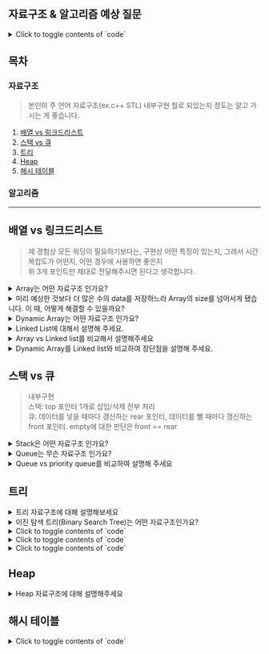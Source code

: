 ## 자료구조 & 알고리즘 예상 질문

<details>
<summary>Click to toggle contents of `code`</summary>
```
CODE!
```
</details>

## 목차

### 자료구조

> 본인의 주 언어 자료구조(ex.c++ STL) 내부구현 뭘로 되있는지 정도는 알고 가시는 게 좋습니다.

1. [배열 vs 링크드리스트](#배열-vs-링크드리스트)
1. [스택 vs 큐]()
1. [트리]()
1. [Heap]()
1. [해시 테이블]()


### 알고리즘

---

## 배열 vs 링크드리스트

> 제 경험상 모든 워딩이 필요하기보다는, 구현상 어떤 특징이 있는지, 그래서 시간복잡도가 어떤지, 어떤 경우에 사용하면 좋은지    
> 위 3개 포인트만 제대로 전달해주시면 된다고 생각합니다.

<details>
<summary>Array는 어떤 자료구조 인가요?</summary>

Array는 연관된 data를 메모리상에 연속적이며 순차적으로 미리 할당된 크기만큼 저장하는 자료구조 입니다. base-address + offset 연산으로 조회에 O(1), 배열 중간에 데이터 삽입/삭제 시, 
  삽입은 배열을 전부 한칸씩 뒤로 밀고 중간에 데이터 삽입. 삭제는 원소 삭제 후 배열을 한 칸씩 당겨야하므로 O(N)의 시간복잡도를 가집니다. 그래서 데이터를 한 번 저장하고 자주 조회하는 아카이브 같은 경우에 적합합니다.
</details>

<details>
<summary>미리 예상한 것보다 더 많은 수의 data를 저장하느라 Array의 size를 넘어서게 됐습니다. 이 때, 어떻게 해결할 수 있을까요?</summary>

1. 기존의 size보다 더 큰 Array를 선언하여 데이터를 옮겨 할당합니다. 모든 데이터를 옮겼다면 기존 Array는 메모리에서 삭제하면 됩니다. 이런식으로 동적으로 배열의 크기를 조절하는 자료구조를 Dynamic array라고 합니다.
2. 또 다른 방법으로는, size를 예측하기 쉽지 않다면 Array대신 Linked list를 사용함으로써 데이터가 추가될 때마다 메모리공간을 할당받는 방식을 사용하면 됩니다.
</details>

<details>
<summary>Dynamic Array는 어떤 자료구조 인가요?</summary>

Array의 경우 size가 고정되었기 때문에 선언시에 설정한 size보다 많은 갯수의 data가 추가되면 저장할 수 없습니다. 이에 반해 Dynamic Array는 저장공간이 가득 차게 되면 resize를 하여 유동적으로 size를 조절하여 데이터를 저장하는 자료구조 입니다.
</details>

<details>
<summary>Linked List에 대해서 설명해 주세요.</summary>

Linked List는 Node라는 구조체로 이루어져 있는데, Node는 데이터 값과 다음 Node의 address를 저장합니다. Linked List는 물리적인 메모리상에서는 비연속적으로 저장이 되지만 Linked list를 구성하는 각각의 Node가 next Node의 address를 가리킴으로써 논리적인 연속성을 가진 자료구조입니다.
  배열처럼 메모리 상에 연속적으로 할당되어야 한다는 제약이 없다는 장점이 있으며, 잦은 삽입/삭제가 일어나는 경우에 사용하면 유용한 자료구조입니다.
</details>

<details>
<summary>Array vs Linked list를 비교해서 설명해주세요</summary>

Array는 메모리 상에서 연속적으로 데이터를 저장하는 자료구조 입니다. Linked List는 메모리상에서는 연속적이지 않지만, 각각의 원소가 다음 원소의 메모리 주소값을 저장해 놓음으로써 논리적 연속성을 유지합니다.

그래서 각 operation의 시간복잡도가 다릅니다. 데이터 조회는 Array의 경우 $O(1)$, Linked list는 $O(n)$의 시간복잡도를 갖습니다. 삽입/삭제는 Array $O(n)$, Linked list $O(1)$의 시간복잡도를 갖습니다.

따라서 얼마만큼의 데이터를 저장할지 미리 알고있고, 조회를 많이 한다면 Array를 사용하는 것이 좋습니다. 반면에 몇개의 데이터를 저장할 지 불확실하고 삽입 삭제가 잦다면 Linked list를 사용하는 것이 유리합니다.
</details>

<details>
<summary>Dynamic Array를 Linked list와 비교하여 장단점을 설명해 주세요.</summary>

Linked List와 비교했을 때, Dynamic Array의 장점은

- 데이터 접근과 할당이 $O(1)$로 굉장히 빠릅니다. 이는 index 접근하는 방법이 산술적인 연산 [배열 첫 data의 주소값] + [offset]으로 이루어져 있긴 때문입니다. (randam access)
- Dynamic Array의 맨 뒤에 데이터를 추가하거나 삭제하는 것이 상대적으로 빠릅니다.($O(1)$)

Linked List와 비교했을 때, Dynamic Array의 단점은

- Dynamic Array의 맨 끝이 아닌 곳에 data를 insert or remove할 때, 느린 편입니다($O(n)$).  느린 이유는 메모리상에서 연속적으로 데이터들이 저장되어 있기 때문에, 데이터를 추가 삭제할 때 뒤에 있는 data들을 모두 한칸씩 shift 해야되기 때문입니다.
- resize를 해야할 때, 예상치 못하게 현저히 낮은 performance가 발생합니다.
- resize에 시간이 많이 걸리므로 필요한 것 이상 memory공간을 할당받습니다. 따라서 사용하지 않고 있는 낭비되는 메모리공간이 발생합니다.
</details>

## 스택 vs 큐

> 내부구현    
> 스택: top 포인터 1개로 삽입/삭제 전부 처리     
> 큐: 데이터를 넣을 때마다 갱신하는 rear 포인터, 데이터를 뺄 때마다 갱신하는 front 포인터. empty에 대한 판단은 front == rear 

<details>
<summary>Stack은 어떤 자료구조 인가요?</summary>

stack은 후입선출 LIFO의 자료구조입니다. 시간복잡도는 push $O(1)$ , pop $O(1)$ 입니다.  활용 예시는 후위 표기법 연산, 괄호 유효성 검사, 웹 브라우저 방문기록(뒤로 가기), 깊이우선탐색(DFS) 등이 있습니다.
</details>

<details>
<summary>Queue는 무슨 자료구조 인가요?</summary>

queue는 선입선출 FIFO의 자료구조입니다. 시간복잡도는 enqueue $O(1)$ , dequeue $O(1)$ 입니다.  활용 예시는 Cache구현, 프로세스 관리, 너비우선탐색(BFS) 등이있습니다.
</details>


<details>
<summary>Queue vs priority queue를 비교하여 설명해 주세요</summary>

Queue 자료구조는 시간 순서상 먼저 집어 넣은 데이터가 먼저 나오는 **선입선출 FIFO(First In First Out)** 구조로 저장하는 형식입니다. 이와 다르게 우선순위큐(priority queue)는 들어간 순서에 상관없이 우선순위가 높은 데이터가 먼저 나옵니다. 

Queue의 operation 시간복잡도는 `enqueue` $O(1)$, `dequeue` $O(1)$이고, 

Priority queue는 `push` $O(logn)$ , `pop` $O(logn)$ 입니다.
</details>

## 트리

<details>
<summary>트리 자료구조에 대해 설명해보세요</summary>

- 노드와 간선으로 이뤄진 비선형 자료구조로 계층적 관계를 표현하는 자료구조로 무방향이면서 사이클이 없는 연결 그래프입니다.
- 루트 노드는 0개 이상의 자식 노드를 가지고 있습니다. 그 자식 노드도 0개 이상의 자식 노드를 가지며, 이는 반복적으로 정의됩니다.
- `트리의 목적은 탐색`입니다. 트리는 계층적 관계에 있는 원소들을 나타내기에 편리한 자료 구조입니다.
</details>

<details>
<summary>이진 탐색 트리(Binary Search Tree)는 어떤 자료구조인가요?</summary>

이진탐색트리(Binary Search Tree; BST)는 정렬된 tree입니다. 어느 node를 선택하든 해당 node의 left subtree에는 그 node의 값보다 작은 값들을 지닌 node들로만 이루어져 있고, node의 right subtree에는 그 node의 값보다 큰 값들을 지닌 node들로만 이루어져 있는 binary tree입니다.

검색과 저장, 삭제의 시간복잡도는 모두 $O(logn)$이고, worst case는 한쪽으로 치우친 tree가 됐을 때 $O(n)$입니다.
</details>

<details>
<summary>Click to toggle contents of `code`</summary>
```
CODE!
```
</details>

<details>
<summary>Click to toggle contents of `code`</summary>
```
CODE!
```
</details>

<details>
<summary>Click to toggle contents of `code`</summary>
```
CODE!
```
</details>

## Heap

<details>
<summary>Heap 자료구조에 대해 설명해주세요</summary>

힙은 `완전이진트리`를 기본으로 하는 자료 구조로 최댓값 혹은 최솟값을 빠르게 찾아내기 위한 자료구조입니다. 느슨한 정렬 상태를 유지하며 오직 `부모-자식간의 대소 관계만 성립`하면 됩니다. 
</details>



## 해시 테이블

<details>
<summary>Click to toggle contents of `code`</summary>
```
CODE!
```
</details>
